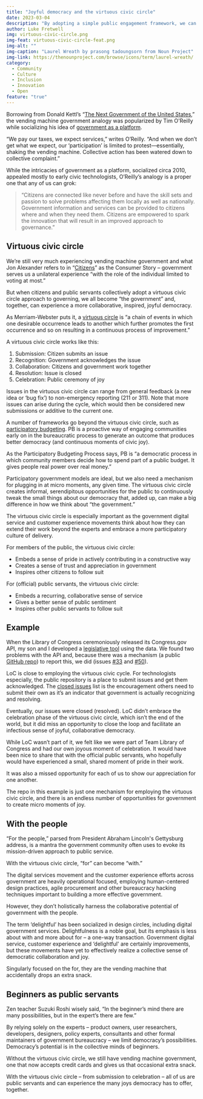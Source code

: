 ```yaml
---
title: "Joyful democracy and the virtuous civic circle"
date: 2023-03-04
description: "By adopting a simple public engagement framework, we can build a more inspired government, together."
author: Luke Fretwell
img: virtuous-civic-circle.png
img-feat: virtuous-civic-circle-feat.png
img-alt: ""
img-caption: "Laurel Wreath by prasong tadoungsorn from Noun Project"
img-link: https://thenounproject.com/browse/icons/term/laurel-wreath/
category:
  - Community
  - Culture
  - Inclusion
  - Innovation
  - Open
feature: "true"
---
```


Borrowing from Donald Kettl’s “[The Next Government of the United States](https://www.amazon.com/Next-Government-United-States-Institutions/dp/0393051129),” the vending machine government analogy was popularized by Tim O'Reilly while socializing his idea of [government as a platform](https://www.oreilly.com/library/view/open-government/9781449381936/ch02.html).

“We pay our taxes, we expect services,” writes O’Reilly. “And when we don’t get what we expect, our ‘participation’ is limited to protest—essentially, shaking the vending machine. Collective action has been watered down to collective complaint.”

While the intricacies of government as a platform, socialized circa 2010, appealed mostly to early civic technologists, O’Reilly’s analogy is a proper one that any of us can grok: 


> “Citizens are connected like never before and have the skill sets and passion to solve problems affecting them locally as well as nationally. Government information and services can be provided to citizens where and when they need them. Citizens are empowered to spark the innovation that will result in an improved approach to governance.”


## Virtuous civic circle

We’re still very much experiencing vending machine government and what Jon Alexander refers to in “[Citizens](https://govfresh.com/reviews/review-citizens)” as the Consumer Story – government serves us a unilateral experience “with the role of the individual limited to voting at most.”

But when citizens and public servants collectively adopt a virtuous civic circle approach to governing, we all become “the government” and, together, can experience a more collaborative, inspired, joyful democracy.

As Merriam-Webster puts it, a [virtuous circle](https://www.merriam-webster.com/dictionary/virtuous%20circle) is “a chain of events in which one desirable occurrence leads to another which further promotes the first occurrence and so on resulting in a continuous process of improvement.”

A virtuous civic circle works like this:



1. Submission: Citizen submits an issue
2. Recognition: Government acknowledges the issue
3. Collaboration: Citizens and government work together
4. Resolution: Issue is closed
5. Celebration: Public ceremony of joy

Issues in the virtuous civic circle can range from general feedback (a new idea or ‘bug fix’) to non-emergency reporting (211 or 311). Note that more issues can arise during the cycle, which would then be considered new submissions or additive to the current one.

A number of frameworks go beyond the virtuous civic circle, such as [participatory budgeting](https://www.participatorybudgeting.org/what-is-pb/). PB is a proactive way of engaging communities early on in the bureaucratic process to generate an outcome that produces better democracy (and continuous moments of civic joy). 

As the Participatory Budgeting Process says, PB is “a democratic process in which community members decide how to spend part of a public budget. It gives people real power over real money.”

Participatory government models are ideal, but we also need a mechanism for plugging in at micro moments, any given time. The virtuous civic circle creates informal, serendipitous opportunities for the public to continuously tweak the small things about our democracy that, added up, can make a big difference in how we think about “the government.”

The virtuous civic circle is especially important as the government digital service and customer experience movements think about how they can extend their work beyond the experts and embrace a more participatory culture of delivery.

For members of the public, the virtuous civic circle:



* Embeds a sense of pride in actively contributing in a constructive way
* Creates a sense of trust and appreciation in government
* Inspires other citizens to follow suit

For (official) public servants, the virtuous civic circle:



* Embeds a recurring, collaborative sense of service
* Gives a better sense of public sentiment
* Inspires other public servants to follow suit


## Example

When the Library of Congress ceremoniously released its Congress.gov API, my son and I developed a [legislative tool](https://usa.govfresh.com/government/legislative/) using the data. We found two problems with the API and, because there was a mechanism (a public [GitHub repo](https://github.com/LibraryOfCongress/api.congress.gov/)) to report this, we did (issues [#33](https://github.com/LibraryOfCongress/api.congress.gov/issues/50) and [#50](https://github.com/LibraryOfCongress/api.congress.gov/issues/50)).

LoC is close to employing the virtuous civic cycle. For technologists especially, the public repository is a place to submit issues and get them acknowledged. The [closed issues](https://github.com/LibraryOfCongress/api.congress.gov/issues?q=is%3Aissue+is%3Aclosed) list is the encouragement others need to submit their own as it’s an indicator that government is actually recognizing and resolving.

Eventually, our issues were closed (resolved). LoC didn’t embrace the celebration phase of the virtuous civic circle, which isn’t the end of the world, but it did miss an opportunity to close the loop and facilitate an infectious sense of joyful, collaborative democracy.

While LoC wasn’t part of it, we felt like we were part of Team Library of Congress and had our own joyous moment of celebration. It would have been nice to share that with the official public servants, who hopefully would have experienced a small, shared moment of pride in their work. 

It was also a missed opportunity for each of us to show our appreciation for one another.

The repo in this example is just one mechanism for employing the virtuous civic circle, and there is an endless number of opportunities for government to create micro moments of joy.


## With the people

“For the people,” parsed from President Abraham Lincoln's Gettysburg address, is a mantra the government community often uses to evoke its mission-driven approach to public service.

With the virtuous civic circle, “for” can become “with.”

The digital services movement and the customer experience efforts across government are heavily operational focused, employing human-centered design practices, agile procurement and other bureaucracy hacking techniques important to building a more effective government.

However, they don’t holistically harness the collaborative potential of government with the people.

The term ‘delightful’ has been socialized in design circles, including digital government services. Delightfulness is a noble goal, but its emphasis is less about with and more about for – a one-way transaction. Government digital service, customer experience and ‘delightful' are certainly improvements, but these movements have yet to effectively realize a collective sense of democratic collaboration and joy.

Singularly focused on the for, they are the vending machine that accidentally drops an extra snack.


## Beginners as public servants

Zen teacher Suzuki Roshi wisely said, “In the beginner’s mind there are many possibilities, but in the expert’s there are few.”

By relying solely on the experts – product owners, user researchers, developers, designers, policy experts, consultants and other formal maintainers of government bureaucracy – we limit democracy’s possibilities. Democracy’s potential is in the collective minds of beginners.

Without the virtuous civic circle, we still have vending machine government, one that now accepts credit cards and gives us that occasional extra snack.

With the virtuous civic circle – from submission to celebration – all of us are public servants and can experience the many joys democracy has to offer, together.
